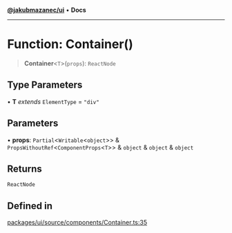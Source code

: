 [**@jakubmazanec/ui**](../README.md) • **Docs**

---

# Function: Container()

> **Container**\<`T`\>(`props`): `ReactNode`

## Type Parameters

• **T** _extends_ `ElementType` = `"div"`

## Parameters

• **props**: `Partial`\<`Writable`\<`object`\>\> & `PropsWithoutRef`\<`ComponentProps`\<`T`\>\> &
`object` & `object` & `object`

## Returns

`ReactNode`

## Defined in

[packages/ui/source/components/Container.ts:35](https://github.com/jakubmazanec/tools/blob/eb8c22844f0a0aa0874efeab93afc2bd96c269e6/packages/ui/source/components/Container.ts#L35)
